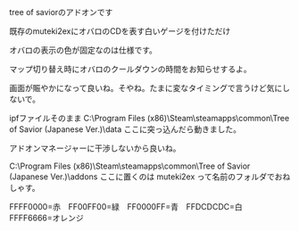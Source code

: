 tree of saviorのアドオンです

既存のmuteki2exにオバロのCDを表す白いゲージを付けただけ

オバロの表示の色が固定なのは仕様です。

マップ切り替え時にオバロのクールダウンの時間をお知らせするよ。

画面が賑やかになって良いね。そやね。たまに変なタイミングで言うけど気にしないで。

ipfファイルそのまま C:\Program Files (x86)\Steam\steamapps\common\Tree of Savior (Japanese Ver.)\data ここに突っ込んだら動きました。

アドオンマネージャーに干渉しないから良いね。

C:\Program Files (x86)\Steam\steamapps\common\Tree of Savior (Japanese Ver.)\addons ここに置くのは muteki2ex って名前のフォルダでおねしゃす。 

FFFF0000=赤　FF00FF00=緑　FF0000FF=青　FFDCDCDC=白　FFFF6666=オレンジ
